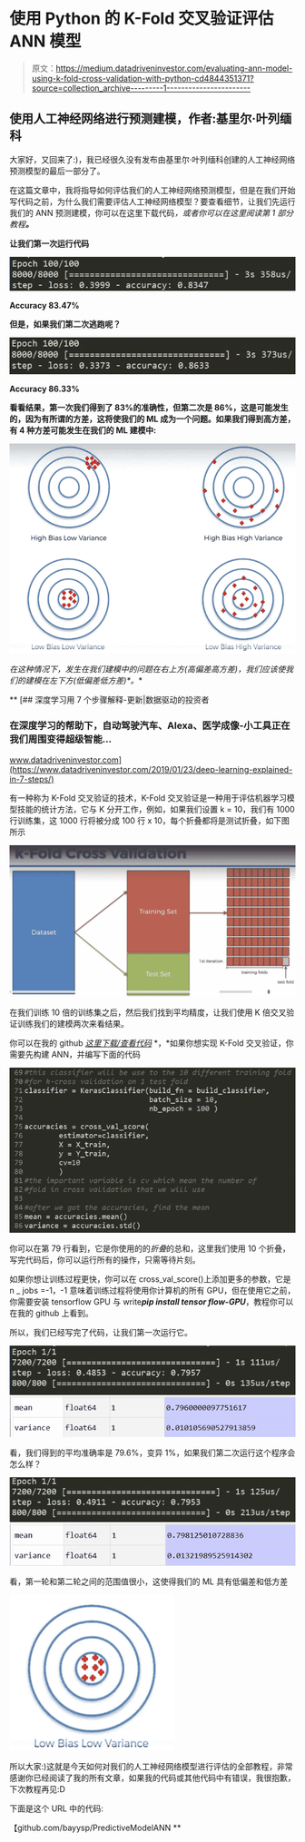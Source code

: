 # 使用 Python 的 K-Fold 交叉验证评估 ANN 模型

> 原文：<https://medium.datadriveninvestor.com/evaluating-ann-model-using-k-fold-cross-validation-with-python-cd4844351371?source=collection_archive---------1----------------------->

## 使用人工神经网络进行预测建模，作者:基里尔·叶列缅科

大家好，又回来了:)，我已经很久没有发布由基里尔·叶列缅科创建的人工神经网络预测模型的最后一部分了。

在这篇文章中，我将指导如何评估我们的人工神经网络预测模型，但是在我们开始写代码之前，为什么我们需要评估人工神经网络模型？要查看细节，让我们先运行我们的 ANN 预测建模，你可以在这里下载代码[](https://github.com/bayysp/PredictiveModelANN)*，或者你可以在这里阅读第 1 部分教程[](https://medium.com/analytics-vidhya/predictive-modelling-using-ann-with-python-ab701f3199dc)**。***

**让我们第一次运行代码**

**![](img/c22c410cb28743a5e4441e973107877c.png)**

**Accuracy 83.47%**

**但是，如果我们第二次逃跑呢？**

**![](img/aa12ac29d9810af299309c943e41c041.png)**

**Accuracy 86.33%**

**看看结果，第一次我们得到了 83%的准确性，但第二次是 86%，这是可能发生的，因为有所谓的方差，这将使我们的 ML 成为一个问题。如果我们得到高方差，有 4 种方差可能发生在我们的 ML 建模中:**

**![](img/6ef7c08e27294bd13f32439139d95685.png)**

**在这种情况下，发生在我们建模中的问题在右上方*(高偏差高方差)*，我们应该使我们的建模在左下方*(低偏差低方差)*。**

**[](https://www.datadriveninvestor.com/2019/01/23/deep-learning-explained-in-7-steps/) [## 深度学习用 7 个步骤解释-更新|数据驱动的投资者

### 在深度学习的帮助下，自动驾驶汽车、Alexa、医学成像-小工具正在我们周围变得超级智能…

www.datadriveninvestor.com](https://www.datadriveninvestor.com/2019/01/23/deep-learning-explained-in-7-steps/) 

有一种称为 K-Fold 交叉验证的技术，K-Fold 交叉验证是一种用于评估机器学习模型技能的统计方法，它与 K 分开工作，例如，如果我们设置 k = 10，我们有 1000 行训练集，这 1000 行将被分成 100 行 x 10，每个折叠都将是测试折叠，如下图所示

![](img/489003d72ad1b269ea0d4341c553ca91.png)

在我们训练 10 倍的训练集之后，然后我们找到平均精度，让我们使用 K 倍交叉验证训练我们的建模两次来看结果。

你可以在我的 github [*这里下载/查看代码*](https://github.com/bayysp/PredictiveModelANN/blob/master/ann_evaluation.py) *，*如果你想实现 K-Fold 交叉验证，你需要先构建 ANN，并编写下面的代码

![](img/26c76dd0636d22fc84e153d9e8b73c96.png)

你可以在第 79 行看到，它是你使用的的*折叠*的总和，这里我们使用 10 个折叠，写完代码后，你可以运行所有的操作，只需等待片刻。

如果你想让训练过程更快，你可以在 cross_val_score()上添加更多的参数，它是 n _ jobs =-1，-1 意味着训练过程将使用你计算机的所有 GPU，但在使用它之前，你需要安装 tensorflow GPU 与 write***pip install tensor flow-GPU***，教程你可以在我的 github 上看到。

所以，我们已经写完了代码，让我们第一次运行它。

![](img/408c5b3899eee4a095d049b224cc00d0.png)![](img/259045d73e786f14ade50eb5c1627960.png)

看，我们得到的平均准确率是 79.6%，变异 1%，如果我们第二次运行这个程序会怎么样？

![](img/b001988890c3961a5517db2b708dbc53.png)![](img/43f949c9ddf0efd74dbcadeb64c2b1e0.png)

看，第一轮和第二轮之间的范围值很小，这使得我们的 ML 具有低偏差和低方差

![](img/dd3354f5e77105636c77f611325108ee.png)

所以大家:)这就是今天如何对我们的人工神经网络模型进行评估的全部教程，非常感谢你已经阅读了我的所有文章，如果我的代码或其他代码中有错误，我很抱歉，下次教程再见:D

下面是这个 URL 中的代码:

【github.com/bayysp/PredictiveModelANN **